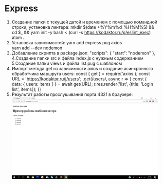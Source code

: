 # Express
1. Создание папки с текущей датой и временем с помощью командной строки, установка линтера:
mkdir $(date +%Y%m%d_%H%M%S) && cd $_ && yarn init -y
bash < (curl -s https://kodaktor.ru/g/eslint_exec)
atom .
2. Установка зависимостей:
yarn add express pug	axios	
yarn add --dev nodemon
3. Добавление скрипта в package.json:
 "scripts": {
    "start": "nodemon"
  },
 4.Создание папки src и файла index.js с нужным содержанием
 5.Создание папки views и файла list.pug с шаблоном
 6. Импорт метода get из зависимости axios и создание асинхронного обработчика маршрута users:
const { get } = require('axios');
const URL = 'https://kodaktor.ru/j/users';
.get(/users/, async r => { 
      const { data: { users: items } } = await get(URL);
      r.res.render('list', {title: 'Login list', items});
   })
 7. Результат работы прослушивания порта 4321  в браузере:
![alt text](https://github.com/nastyandreeva/Express/blob/master/express.PNG)
